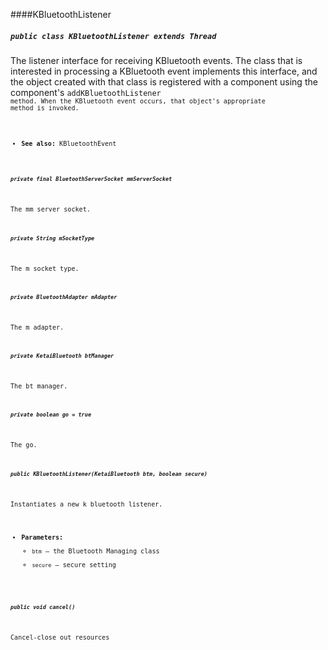 ####KBluetoothListener

##### `public class KBluetoothListener extends Thread`

The listener interface for receiving KBluetooth events. The class that is interested in processing a KBluetooth event implements this interface, and the object created with that class is registered with a component using the component's <code>addKBluetoothListener<code> method. When the KBluetooth event occurs, that object's appropriate method is invoked.

 * **See also:** KBluetoothEvent

##### `private final BluetoothServerSocket mmServerSocket`

The mm server socket.

##### `private String mSocketType`

The m socket type.

##### `private BluetoothAdapter mAdapter`

The m adapter.

##### `private KetaiBluetooth btManager`

The bt manager.

##### `private boolean go = true`

The go.

##### `public KBluetoothListener(KetaiBluetooth btm, boolean secure)`

Instantiates a new k bluetooth listener.

 * **Parameters:**
   * `btm` — the Bluetooth Managing class
   * `secure` — secure setting

##### `public void cancel()`

Cancel-close out resources
